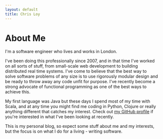 ```yaml
---
layout: default
title: Chris Loy
---
```


About Me
========

I'm a software engineer who lives and works in London.

I've been doing this professionally since 2007, and in that time I've worked on all sorts of stuff, from small-scale web development to building distributed real time systems. I've come to believe that the best way to solve software problems of any size is to use rigorously modular design and be ready to throw away any code unfit for purpose. I've recently become a strong advocate of functional programming as one of the best ways to achieve this.

My first language was Java but these days I spend most of my time with Scala, and at any time you might find me coding in Python, Clojure or really anything different that catches my interest. Check out [my GitHub profile][github] if you're interested in what I've been looking at recently.

This is my personal blog, so expect some stuff about me and my interests, but the focus is on what I do for a living - writing software.

[github]: http://github.com/chrisloy
